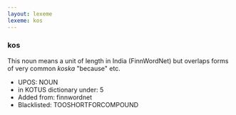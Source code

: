 ```yaml
---
layout: lexeme
lexeme: kos
---
```


###  kos

This noun means a unit of length in India (FinnWordNet) but overlaps forms of very common *koska* "because" etc.
* UPOS:  NOUN
* in KOTUS dictionary under:  5
* Added from:  finnwordnet
* Blacklisted:  TOOSHORTFORCOMPOUND

